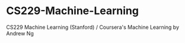 # CS229-Machine-Learning
CS229 Machine Learning (Stanford) / Coursera's Machine Learning by Andrew Ng
